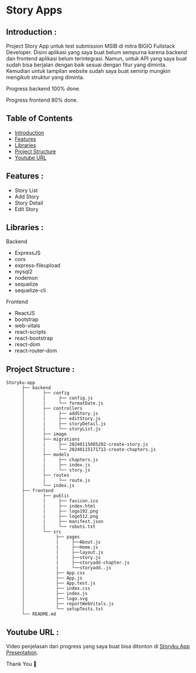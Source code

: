 # Story Apps

## <a name="introduction"></a> Introduction :
Project Story App untuk test submission MSIB di mitra BIGIO Fullstack Developer.
Disini aplikasi yang saya buat belum sempurna karena backend dan frontend aplikasi belum terintegrasi. 
Namun, untuk API yang saya buat sudah bisa berjalan dengan baik sesuai dengan fitur yang diminta.
Kemudian untuk tampilan website sudah saya buat semirip mungkin mengikuti struktur yang diminta.

Progress backend 100% done.

Progress frontend 80% done.

## Table of Contents

- [Introduction](#introduction)
- [Features](#features)
- [Libraries](#libraries)
- [Project Structure](#project-structures)
- [Youtube URL](#apk-link)

## <a name="features"></a> Features :
- Story List
- Add Story
- Story Detail
- Edit Story


## <a name="libraries"></a> Libraries :
Backend

- ExpressJS
- cors
- express-fileupload
- mysql2
- nodemon
- sequelize
- sequelize-cli

Frontend

- ReactJS
- bootstrap
- web-vitals
- react-scripts
- react-bootstrap
- react-dom
- react-router-dom

## <a name="project-structures"></a> Project Structure :
```
Storyku-app
      ├── backend
      │       ├── config
      │       |     ├── config.js
      │       |     └── formatDate.js
      │       ├── controllers
      │       |     ├── addStory.js
      │       |     ├── editStory.js
      │       |     ├── storyDetail.js
      │       |     └── storyList.js
      │       ├── image
      │       ├── migrations
      │       |     ├── 20240115085202-create-story.js
      │       |     └── 20240115171712-create-chapters.js
      │       ├── models
      │       |     ├── chapters.js
      │       |     ├── index.js
      │       |     └── story.js
      │       ├── routes
      │       |     └── route.js
      │       └── index.js
      ├── frontend
      │       ├── public
      │       |     ├── favicon.ico
      │       |     ├── index.html
      │       |     ├── logo192.png
      │       |     ├── logo512.png
      │       |     ├── manifest.json
      │       |     └── robots.txt
      │       └── src
      │            ├── pages
      │            |     ├──About.js
      │            |     ├──Home.js
      │            |     ├──layout.js
      │            |     ├──story.js
      │            |     ├──storyadd-chapter.js
      │            |     └──storyadd..js
      │            ├── App.css
      │            ├── App.js
      │            ├── App.test.js
      │            ├── index.css
      │            ├── index.js
      │            ├── logo.svg
      │            ├── reportWebVitals.js
      │            └── setupTests.txt
      └── README.md
```
## <a name="apk-link"></a> Youtube URL :
Video penjelasan dari progress yang saya buat bisa ditonton di [Storyku App Presentation](https://youtu.be/s8LXUga3gBs).

Thank You :cookie:
